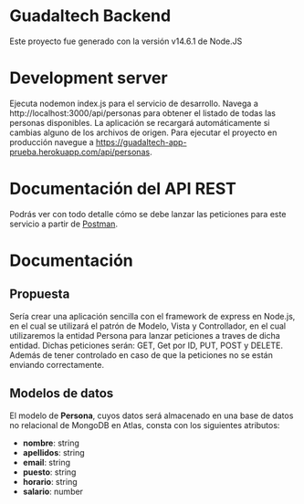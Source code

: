 # Guadaltech Backend
Este proyecto fue generado con la versión v14.6.1 de Node.JS

# Development server
Ejecuta nodemon index.js para el servicio de desarrollo. Navega a http://localhost:3000/api/personas para obtener el listado de todas las personas disponibles. La aplicación se recargará automáticamente si cambias alguno de los archivos de origen. Para ejecutar el proyecto en producción navegue a https://guadaltech-app-prueba.herokuapp.com/api/personas.

# Documentación del API REST
Podrás ver con todo detalle cómo se debe lanzar las peticiones para este servicio a partir de [Postman](https://documenter.getpostman.com/view/4029976/TzRX85G7).

# Documentación

## Propuesta
Sería crear una aplicación sencilla con el framework de express en Node.js, en el cual se utilizará el patrón de Modelo, Vista y Controllador, en el cual utilizaremos la entidad Persona para lanzar peticiones a traves de dicha entidad. Dichas peticiones serán: GET, Get por ID, PUT, POST y DELETE. Además de tener controlado en caso de que la peticiones no se están enviando correctamente.

## Modelos de datos
El modelo de **Persona**, cuyos datos será almacenado en una base de datos no relacional de MongoDB en Atlas, consta con los siguientes atributos:
* **nombre**: string
* **apellidos**: string
* **email**: string
* **puesto**: string
* **horario**: string
* **salario**: number
